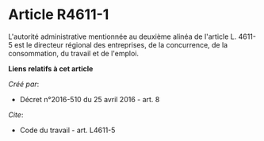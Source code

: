 # Article R4611-1

L'autorité administrative mentionnée au deuxième alinéa de l'article L. 4611-5 est le directeur régional des entreprises, de
la concurrence, de la consommation, du travail et de l'emploi.

**Liens relatifs à cet article**

_Créé par_:

  - Décret n°2016-510 du 25 avril 2016 - art. 8

_Cite_:

  - Code du travail - art. L4611-5
